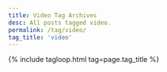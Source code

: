 ```yaml
---
title: Video Tag Archives
desc: All posts tagged video.
permalink: /tag/video/
tag_title: 'video'
---
```

{% include tagloop.html tag=page.tag_title %}